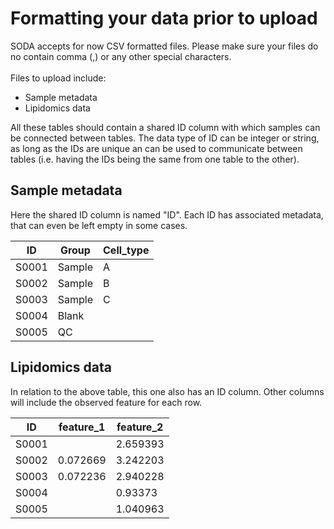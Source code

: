 Formatting your data prior to upload
=======================
SODA accepts for now CSV formatted files. Please make sure your files do no contain comma (,) or any other special characters.<br><br>
Files to upload include:
* Sample metadata
* Lipidomics data

All these tables should contain a shared ID column with which samples can be connected between tables. The data type of ID can be integer or string, as long as the IDs are unique an can be used to communicate between tables (i.e. having the IDs being the same from one table to the other).

## Sample metadata
Here the shared ID column is named "ID". Each ID has associated metadata, that can even be left empty in some cases.

| ID    | Group  | Cell_type |
|-------|--------|-----------|
| S0001 | Sample | A         |
| S0002 | Sample | B         |
| S0003 | Sample | C         |
| S0004 | Blank  |           |
| S0005 | QC     |           |

## Lipidomics data
In relation to the above table, this one also has an ID column. Other columns will include the observed feature for each row.

| ID    | feature_1 | feature_2 |
|-------|-----------|-----------|
| S0001 |           | 2.659393  |
| S0002 | 0.072669  | 3.242203  |
| S0003 | 0.072236  | 2.940228  |
| S0004 |           | 0.93373   |
| S0005 |           | 1.040963  |
